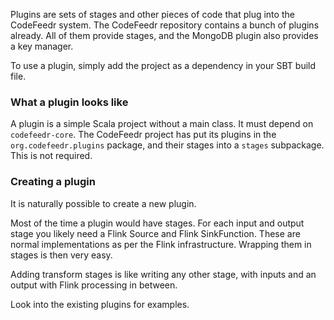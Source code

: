 Plugins are sets of stages and other pieces of code that plug into the CodeFeedr system. The CodeFeedr 
repository contains a bunch of plugins already. All of them provide stages, and the MongoDB plugin 
also provides a key manager.

To use a plugin, simply add the project as a dependency in your SBT build file.

### What a plugin looks like

A plugin is a simple Scala project without a main class. It must depend on `codefeedr-core`. The CodeFeedr 
project has put its plugins in the `org.codefeedr.plugins` package, and their stages into a `stages` 
subpackage. This is not required.


### Creating a plugin

It is naturally possible to create a new plugin.

Most of the time a plugin would have stages. For each input and output stage you likely need a Flink Source and
Flink SinkFunction. These are normal implementations as per the Flink infrastructure. Wrapping them in stages is then very easy.

Adding transform stages is like writing any other stage, with inputs and an output with Flink processing in between.

Look into the existing plugins for examples.